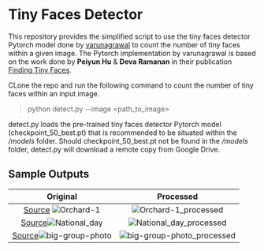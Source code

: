 # Tiny Faces Detector
 
This repository provides the simplified script to use the tiny faces detector Pytorch model done by [varunagrawal](https://github.com/varunagrawal/tiny-faces-pytorch) to count the number of tiny faces within a given image. The Pytorch implementation by varunagrawal is based on the work done by **Peiyun Hu** & **Deva Ramanan** in their publication [Finding Tiny Faces](https://arxiv.org/abs/1612.04402). 

CLone the repo and run the following command to count the number of tiny faces within an input image.

> python detect.py --image <path_to_image>

detect.py loads the pre-trained tiny faces detector Pytorch model (checkpoint_50_best.pt) that is recommended to be situated within the _/models_ folder. Should checkpoint_50_best.pt not be found in the _/models_ folder, detect.py will download a remote copy from Google Drive.

## Sample Outputs

Original             |  Processed
:-------------------------:|:-------------------------:
[Source](https://c8.alamy.com/comp/D0W7EG/crowds-of-people-at-orchard-road-singapore-D0W7EG.jpg) ![Orchard-1](https://user-images.githubusercontent.com/6497242/170828917-b9b7e78c-2a24-4b6a-a897-814f26f778dd.jpg)  |  ![Orchard-1_processed](https://user-images.githubusercontent.com/6497242/170828872-cc811580-19e2-4f3c-a302-c9c869d47d9c.jpg)
[Source](https://www.pa.gov.sg/images/default-source/module/news/mark-singapore's-52nd-birthday-with-pride-at-our-community-national-day-celebrations)![National_day](https://user-images.githubusercontent.com/6497242/170829038-47f6ce36-eca4-4e26-af5c-6c8a1cf04c79.jpg)  |  ![National_day_processed](https://user-images.githubusercontent.com/6497242/170829042-b201dab7-2a6a-49a8-b120-357edd9f209f.jpg)
[Source](https://i.ytimg.com/vi/9fiz_1q3yTc/maxresdefault.jpg)![big-group-photo](https://user-images.githubusercontent.com/6497242/170829238-811f202d-2268-4f84-bf4b-1bbafe9e403b.jpg) | ![big-group-photo_processed](https://user-images.githubusercontent.com/6497242/170829257-14004bbf-3e49-4e25-abb7-e3f7da5c61d8.jpg)
